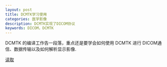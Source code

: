 ```yaml
---
layout: post
title: DCMTK学习使用
categories: 医学影像
description: DCMTK实现了DICOM协议
keywords: DICOM，DCMTK
---
```


DCMTK 的编译工作告一段落，重点还是要学会如何使用 DCMTK 进行 DICOM通信、数据传输以及如何解析显示影像.


[读取](http://bbs.hc3i.cn/thread-24044-1-1.html)
